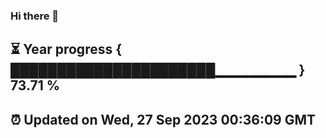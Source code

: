 ### Hi there 👋
⏳ Year progress { ██████████████████████▁▁▁▁▁▁▁▁ } 73.71 %
---
⏰ Updated on Wed, 27 Sep 2023 00:36:09 GMT
---
